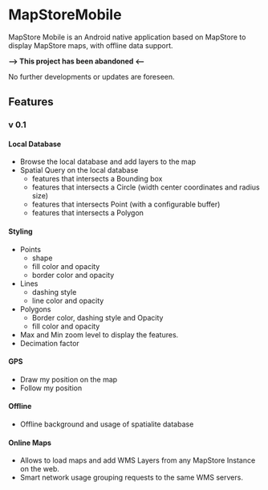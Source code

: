 # MapStoreMobile #
MapStore Mobile is an Android native application based on MapStore to display MapStore maps, with offline data support.

**--> This project has been abandoned <--**

No further developments or updates are foreseen.

## Features

### v 0.1

#### Local Database

* Browse the local database and add layers to the map
* Spatial Query on the local database
  * features that intersects a Bounding box
  * features that intersects a Circle (width center coordinates and radius size)
  * features that intersects Point (with a configurable buffer)
  * features that intersects a Polygon

#### Styling 

* Points
  * shape 
  * fill color and opacity
  * border color and opacity
* Lines
  * dashing style
  * line color and opacity
* Polygons
  * Border color, dashing style and Opacity
  * fill color and opacity
* Max and Min zoom level to display the features.
* Decimation factor
    
#### GPS
* Draw my position on the map
* Follow my position 

#### Offline
* Offline background and usage of spatialite database

#### Online Maps
* Allows to load maps and add WMS Layers from any MapStore Instance on the web.
* Smart network usage grouping requests to the same WMS servers.
